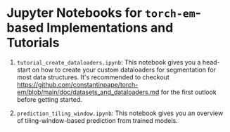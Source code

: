 # Jupyter Notebooks for `torch-em`-based Implementations and Tutorials

1. `tutorial_create_dataloaders.ipynb`: This notebook gives you a head-start on how to create your custom dataloaders for segmentation for most data structures. It's recommended to checkout https://github.com/constantinpape/torch-em/blob/main/doc/datasets_and_dataloaders.md for the first outlook before getting started.

2. `prediction_tiling_window.ipynb`: This notebook gives you an overview of tiling-window-based prediction from trained models.

